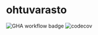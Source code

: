 # ohtuvarasto

![GHA workflow badge](https://github.com/Zatyri/ohtuvarasto/workflows/CI/badge.svg)
![codecov](https://codecov.io/gh/Zatyri/ohtuvarasto)
